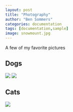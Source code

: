 ```yaml
---
layout: post
title: "Photography"
author: "Ben Sommers"
categories: documentation
tags: [documentation,sample]
image: snowmount.jpg
---
```


A few of my favorite pictures

## Dogs

![](http://www.bensommers.com//assets/img/tri.jpg)
![](http://www.bensommers.com//assets/img/jet.jpg)

## Cats

![](http://www.bensommers.com//assets/img/cats.jpg)

